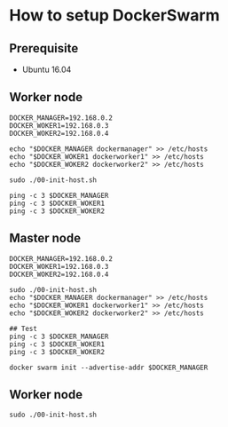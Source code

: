 # How to setup DockerSwarm
## Prerequisite
- Ubuntu 16.04

## Worker node
```shell script
DOCKER_MANAGER=192.168.0.2
DOCKER_WOKER1=192.168.0.3
DOCKER_WOKER2=192.168.0.4

echo "$DOCKER_MANAGER dockermanager" >> /etc/hosts
echo "$DOCKER_WOKER1 dockerworker1" >> /etc/hosts
echo "$DOCKER_WOKER2 dockerworker2" >> /etc/hosts

sudo ./00-init-host.sh

ping -c 3 $DOCKER_MANAGER
ping -c 3 $DOCKER_WOKER1
ping -c 3 $DOCKER_WOKER2

```

## Master node
```shell script
DOCKER_MANAGER=192.168.0.2
DOCKER_WOKER1=192.168.0.3
DOCKER_WOKER2=192.168.0.4

sudo ./00-init-host.sh
echo "$DOCKER_MANAGER dockermanager" >> /etc/hosts
echo "$DOCKER_WOKER1 dockerworker1" >> /etc/hosts
echo "$DOCKER_WOKER2 dockerworker2" >> /etc/hosts

## Test 
ping -c 3 $DOCKER_MANAGER
ping -c 3 $DOCKER_WOKER1
ping -c 3 $DOCKER_WOKER2

docker swarm init --advertise-addr $DOCKER_MANAGER
```

## Worker node
```shell script
sudo ./00-init-host.sh

```